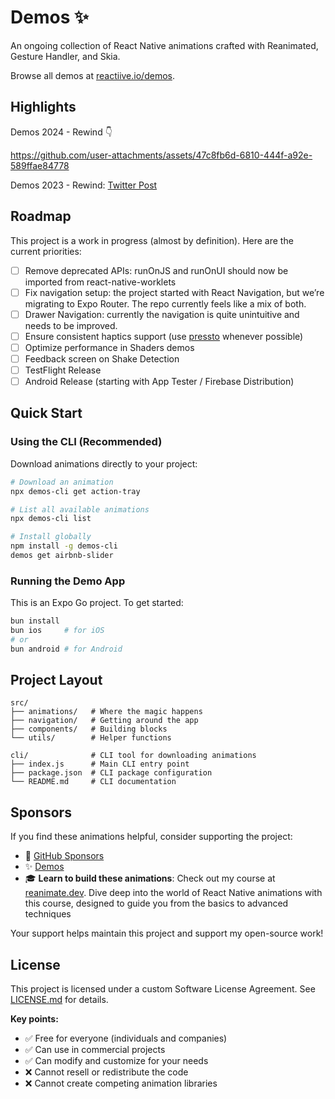 # Demos ✨

An ongoing collection of React Native animations crafted with Reanimated, Gesture Handler, and Skia.

Browse all demos at [reactiive.io/demos](https://reactiive.io/demos).

## Highlights

Demos 2024 - Rewind 👇

https://github.com/user-attachments/assets/47c8fb6d-6810-444f-a92e-589ffae84778

Demos 2023 - Rewind: [Twitter Post](https://x.com/reactiive_/status/1740314524501078359)

## Roadmap

This project is a work in progress (almost by definition). Here are the current priorities:

- [ ] Remove deprecated APIs: runOnJS and runOnUI should now be imported from react-native-worklets
- [ ] Fix navigation setup: the project started with React Navigation, but we’re migrating to Expo Router. The repo currently feels like a mix of both.
- [ ] Drawer Navigation: currently the navigation is quite unintuitive and needs to be improved.
- [ ] Ensure consistent haptics support (use [pressto](https://github.com/enzomanuelmangano/pressto) whenever possible)
- [ ] Optimize performance in Shaders demos
- [ ] Feedback screen on Shake Detection
- [ ] TestFlight Release
- [ ] Android Release (starting with App Tester / Firebase Distribution)

## Quick Start

### Using the CLI (Recommended)

Download animations directly to your project:

```bash
# Download an animation
npx demos-cli get action-tray

# List all available animations
npx demos-cli list

# Install globally
npm install -g demos-cli
demos get airbnb-slider
```

### Running the Demo App

This is an Expo Go project. To get started:

```bash
bun install
bun ios     # for iOS
# or
bun android # for Android
```

## Project Layout

```
src/
├── animations/   # Where the magic happens
├── navigation/   # Getting around the app
├── components/   # Building blocks
└── utils/        # Helper functions

cli/              # CLI tool for downloading animations
├── index.js      # Main CLI entry point
├── package.json  # CLI package configuration
└── README.md     # CLI documentation
```

## Sponsors

If you find these animations helpful, consider supporting the project:

- 💖 [GitHub Sponsors](https://github.com/sponsors/enzomanuelmangano)
- ✨ [Demos](https://reactiive.io/demos)
- 🎓 **Learn to build these animations**: Check out my course at [reanimate.dev](https://reanimate.dev). Dive deep into the world of React Native animations with this course, designed to guide you from the basics to advanced techniques

Your support helps maintain this project and support my open-source work!

## License

This project is licensed under a custom Software License Agreement. See [LICENSE.md](./LICENSE.md) for details.

**Key points:**

- ✅ Free for everyone (individuals and companies)
- ✅ Can use in commercial projects
- ✅ Can modify and customize for your needs
- ❌ Cannot resell or redistribute the code
- ❌ Cannot create competing animation libraries
